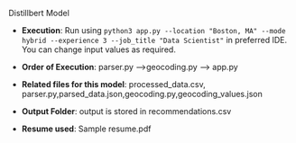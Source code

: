 Distillbert Model

- **Execution**: Run using `python3 app.py --location "Boston, MA" --mode hybrid --experience 3 --job_title "Data Scientist"` in preferred IDE. You can change input values as required.

- **Order of Execution**: parser.py -->geocoding.py --> app.py

- **Related files for this model**: processed_data.csv, parser.py,parsed_data.json,geocoding.py,geocoding_values.json
- **Output Folder**: output is stored in recommendations.csv
- **Resume used**: Sample resume.pdf




